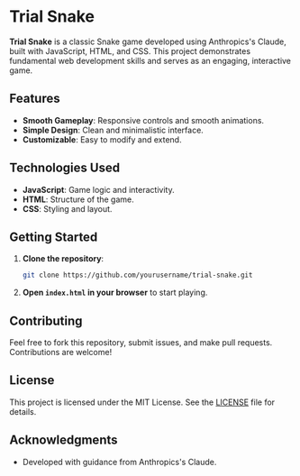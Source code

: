 # Trial Snake

**Trial Snake** is a classic Snake game developed using Anthropics's Claude, built with JavaScript, HTML, and CSS. This project demonstrates fundamental web development skills and serves as an engaging, interactive game.

## Features

- **Smooth Gameplay**: Responsive controls and smooth animations.
- **Simple Design**: Clean and minimalistic interface.
- **Customizable**: Easy to modify and extend.

## Technologies Used

- **JavaScript**: Game logic and interactivity.
- **HTML**: Structure of the game.
- **CSS**: Styling and layout.

## Getting Started

1. **Clone the repository**:
    ```sh
    git clone https://github.com/yourusername/trial-snake.git
    ```
2. **Open `index.html` in your browser** to start playing.

## Contributing

Feel free to fork this repository, submit issues, and make pull requests. Contributions are welcome!

## License

This project is licensed under the MIT License. See the [LICENSE](LICENSE) file for details.

## Acknowledgments

- Developed with guidance from Anthropics's Claude.
